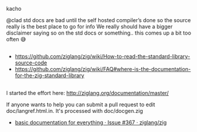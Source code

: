 kacho

@clad std docs are bad until the self hosted compiler’s done so the source really is the best place to go for info
We really should have a bigger disclaimer saying so on the std docs or something.. this comes up a bit too often :sweat_smile:

##

- https://github.com/ziglang/zig/wiki/How-to-read-the-standard-library-source-code
- https://github.com/ziglang/zig/wiki/FAQ#where-is-the-documentation-for-the-zig-standard-library

##

I started the effort here: http://ziglang.org/documentation/master/

If anyone wants to help you can submit a pull request to edit doc/langref.html.in. It's processed with doc/docgen.zig

- [basic documentation for everything · Issue #367 · ziglang/zig](https://github.com/ziglang/zig/issues/367)
